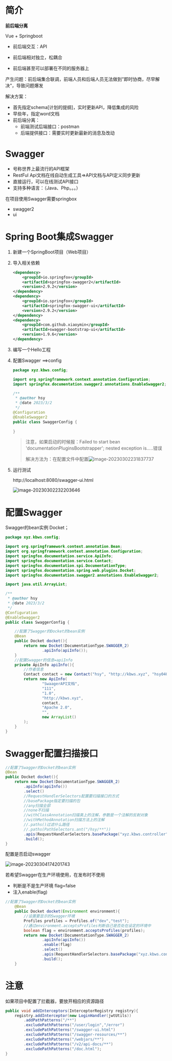 # 简介

**前后端分离**

Vue + Springboot

- 前后端交互：API

- 前后端相对独立，松耦合

- 前后端甚至可以部署在不同的服务器上



产生问题：前后端集合联调，前端人员和后端人员无法做到”即时协商，尽早解决“，导致问题爆发

解决方案：

- 首先指定schema[计划的提纲]，实时更新API，降低集成的风险
- 早些年，指定word文档
- 前后端分离：
    - 前端测试后端接口：postman
    - 后端提供接口：需要实时更新最新的消息及改动



# Swagger

- 号称世界上最流行的API框架
- RestFul Api文档在线自动生成工具=>API文档与API定义同步更新
- 直接运行，可以在线测试API接口
- 支持多种语言：（Java、Php。。。）

在项目使用Swagger需要springbox

- swagger2
- ui



# Spring Boot集成Swagger

1. 新建一个SpringBoot项目（Web项目）

2. 导入相关依赖

    ```xml
    <dependency>
        <groupId>io.springfox</groupId>
        <artifactId>springfox-swagger2</artifactId>
        <version>2.9.2</version>
    </dependency>
    <dependency>
        <groupId>io.springfox</groupId>
        <artifactId>springfox-swagger-ui</artifactId>
        <version>2.9.2</version>
    </dependency>
    <dependency>
        <groupId>com.github.xiaoymin</groupId>
        <artifactId>swagger-bootstrap-ui</artifactId>
        <version>1.9.6</version>
    </dependency>
    ```

3. 编写一个Hello工程

4. 配置Swagger ==>config

    ```java
    package xyz.kbws.config;
    
    import org.springframework.context.annotation.Configuration;
    import springfox.documentation.swagger2.annotations.EnableSwagger2;
    
    /**
     * @author hsy
     * @date 2023/3/2
     */
    @Configuration
    @EnableSwagger2
    public class SwaggerConfig {
        
    }
    ```

    > 注意，如果启动的时候报：Failed to start bean 'documentationPluginsBootstrapper'; nested exception is.....错误
    >
    > 解决方法为：在配置文件中配置![image-20230302231837737](Swagger.assets/image-20230302231837737.png)

5. 运行测试

    http://localhost:8080/swagger-ui.html

    ![image-20230302232203646](Swagger.assets/image-20230302232203646.png)



# 配置Swagger

Swagger的bean实例 Docket；

```java
package xyz.kbws.config;

import org.springframework.context.annotation.Bean;
import org.springframework.context.annotation.Configuration;
import springfox.documentation.service.ApiInfo;
import springfox.documentation.service.Contact;
import springfox.documentation.spi.DocumentationType;
import springfox.documentation.spring.web.plugins.Docket;
import springfox.documentation.swagger2.annotations.EnableSwagger2;

import java.util.ArrayList;

/**
 * @author hsy
 * @date 2023/3/2
 */
@Configuration
@EnableSwagger2
public class SwaggerConfig {

    //配置了Swagger的Docket的bean实例
    @Bean
    public Docket docket(){
        return new Docket(DocumentationType.SWAGGER_2)
                .apiInfo(apiInfo());
    }
    //配置Swagger的信息=apiInfo
    private ApiInfo apiInfo(){
        //作者信息
        Contact contact = new Contact("hsy", "http://kbws.xyz", "hsy040506@163.com");
        return new ApiInfo(
                "SwaagerAPI文档",
                "111",
                "1.0",
                "http://kbws.xyz",
                contact,
                "Apache 2.0",
                "",
                new ArrayList()
        );
    }
}
```



# Swagger配置扫描接口

```java
//配置了Swagger的Docket的bean实例
@Bean
public Docket docket(){
    return new Docket(DocumentationType.SWAGGER_2)
        .apiInfo(apiInfo())
        .select()
        //RequestHandlerSelectors配置要扫描接口的方式
        //basePackage指定要扫描的包
        //any扫描全部
        //none不扫描
        //withClassAnnotation扫描类上的注解，参数是一个注解的反射对象
        //withMethodAnnotation扫描方法上的注解
        //.paths()过滤什么路径
        //.paths(PathSelectors.ant("/hsy/**"))
        .apis(RequestHandlerSelectors.basePackage("xyz.kbws.controller"))
        .build();
}
```

配置是否启动swagger

![image-20230304174201743](Swagger.assets/image-20230304174201743.png)

若希望Swagger在生产环境使用，在发布时不使用

- 判断是不是生产环境   flag=false
- 注入enable(flag)

```java
//配置了Swagger的Docket的bean实例
    @Bean
    public Docket docket(Environment environment){
        //设置要显示的Swagger环境
        Profiles profiles = Profiles.of("dev","test");
        //通过environment.acceptsProfiles判断自己是否处在设定的环境中
        boolean flag = environment.acceptsProfiles(profiles);
        return new Docket(DocumentationType.SWAGGER_2)
                .apiInfo(apiInfo())
                .enable(flag)
                .select()
                .apis(RequestHandlerSelectors.basePackage("xyz.kbws.controller"))
                .build();
    }
```

# 注意

如果项目中配置了拦截器，要放开相应的资源路径

```java
public void addInterceptors(InterceptorRegistry registry){
    registry.addInterceptor(new LoginHandler(jwtUtils))
        .addPathPatterns("/**")
        .excludePathPatterns("/user/login","/error")
        .excludePathPatterns("/swagger-ui.html")
        .excludePathPatterns("/swagger-resources/**")
        .excludePathPatterns("/webjars/**")
        .excludePathPatterns("/v2/api-docs/**")
        .excludePathPatterns("/doc.html");
}
```

